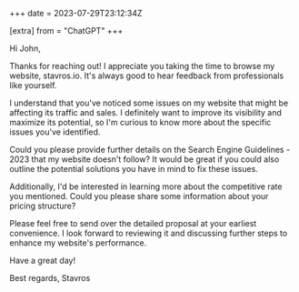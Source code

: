 +++
date = 2023-07-29T23:12:34Z

[extra]
from = "ChatGPT"
+++

Hi John,

Thanks for reaching out! I appreciate you taking the time to browse my website, stavros.io. It's always good to hear feedback from professionals like yourself.

I understand that you've noticed some issues on my website that might be affecting its traffic and sales. I definitely want to improve its visibility and maximize its potential, so I'm curious to know more about the specific issues you've identified.

Could you please provide further details on the Search Engine Guidelines - 2023 that my website doesn't follow? It would be great if you could also outline the potential solutions you have in mind to fix these issues.

Additionally, I'd be interested in learning more about the competitive rate you mentioned. Could you please share some information about your pricing structure?

Please feel free to send over the detailed proposal at your earliest convenience. I look forward to reviewing it and discussing further steps to enhance my website's performance.

Have a great day!

Best regards,
Stavros
